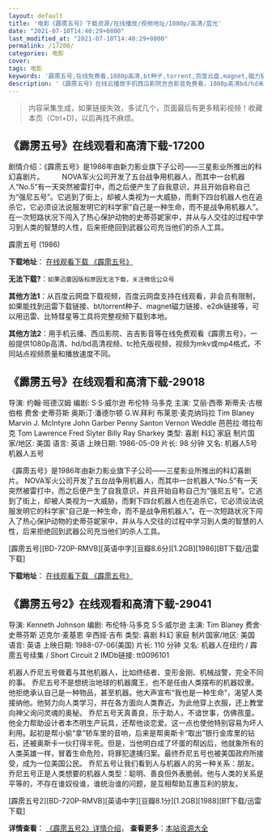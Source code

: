 ```yaml
---
layout: default
title: '电影《霹雳五号》下载资源/在线播放/视频地址/1080p/高清/蓝光'
date: "2021-07-10T14:40:29+0800"
last_modified_at: "2021-07-10T14:40:29+0800"
permalink: /17200/
categories: 电影
cover:
tags: 电影
keywords: '霹雳五号,在线免费看,1080p高清,bt种子,torrent,百度云盘,magnet,磁力链,迅雷下载资源'
description: '《霹雳五号》在线云播放手机西瓜影院吉吉影音免费看，1080p高清bd/hd未删减完整版和tc抢先枪版，mkv/mp4格式，附带bt/torrent种子、magnet/磁力链、百度云盘、网盘资源迅雷下载链接'
---
```


>内容采集生成，如果链接失效，多试几个，页面最后有更多精彩视频！收藏本页（Ctrl+D)，以后再找不麻烦。


## 《霹雳五号》在线观看和高清下载-17200

剧情介绍：《霹雳五号》是1986年由新力影业旗下子公司——三星影业所推出的科幻喜剧片。  　　NOVA军火公司开发了五台战争用机器人，而其中一台机器人“No.5”有一天突然被雷打中，而之后便产生了自我意识，并且开始自称自己为“强尼五号”。它逃到了街上，却被人类视为一大威胁，而剩下四台机器人也在追杀它，它必须设法说服发明它的科学家“自己是一种生命，而不是战争用机器人”。在一次短路状况下闯入了热心保护动物的史蒂芬妮家中，并从与人交往的过程中学习到人类的智慧的人性，后来拒绝回到武器公司充当他们的杀人工具。


霹雳五号 (1986)

**下载地址**： [在线观看下载 《霹雳五号》](https://www.btbtdy.me/btdy/dy3698.html) 


**无法下载?**：`如果迅雷因版权原因无法下载，关注微信公众号 `

**其他方法1**：从百度云网盘下载视频，百度云网盘支持在线观看，非会员有限制，如果能找到迅雷下载链接、bt/torrent种子、magnet磁力链接、e2dk链接等，可以用迅雷、比特彗星等工具将完整视频下载到本地。

**其他方法2**：用手机云播、西瓜影院、吉吉影音等在线免费观看《霹雳五号》，一般提供1080p高清、hd/bd高清视频、tc抢先版视频，视频为mkv或mp4格式，不同站点视频质量和播放速度不同。


## 《霹雳五号》在线观看和高清下载-29018

导演: 约翰·班德汉姆 编剧: S·S·威尔逊 布伦特·马多克 主演: 艾丽·西蒂 斯蒂夫·古根伯格 费舍·史蒂芬斯 奥斯汀·潘德尔顿 G.W.拜利 布莱恩·麦克纳玛拉 Tim Blaney Marvin J. McIntyre John Garber Penny Santon Vernon Weddle 芭芭拉·塔拉布克 Tom Lawrence Fred Slyter Billy Ray Sharkey 类型: 喜剧 科幻 家庭 制片国家/地区: 美国 语言: 英语 上映日期: 1986-05-09 片长: 98 分钟 又名: 机器人5号 机器人五号

《霹雳五号》是1986年由新力影业旗下子公司——三星影业所推出的科幻喜剧片。 NOVA军火公司开发了五台战争用机器人，而其中一台机器人“No.5”有一天突然被雷打中，而之后便产生了自我意识，并且开始自称自己为“强尼五号”。它逃到了街上，却被人类视为一大威胁，而剩下四台机器人也在追杀它，它必须设法说服发明它的科学家“自己是一种生命，而不是战争用机器人”。在一次短路状况下闯入了热心保护动物的史蒂芬妮家中，并从与人交往的过程中学习到人类的智慧的人性，后来拒绝回到武器公司充当他们的杀人工具。


[霹雳五号][BD-720P-RMVB][英语中字][豆瓣8.6分][1.2GB][1986][BT下载/迅雷下载]

**下载地址**： [在线观看下载 《霹雳五号》](https://www.btdx8.com/torrent/short_circuit_1986.html) 


## 《霹雳五号2》在线观看和高清下载-29041

导演: Kenneth Johnson 编剧: 布伦特·马多克 S·S·威尔逊 主演: Tim Blaney 费舍·史蒂芬斯 迈克尔·麦基恩 辛西娅·吉布 类型: 喜剧 科幻 家庭 制片国家/地区: 美国 语言: 英语 上映日期: 1988-07-06(美国) 片长: 110 分钟 又名: 机器人在纽约 / 霹雳五号续集 / Short Circuit 2 IMDb链接: tt0096101

机器人乔尼五号做着与其他机器人，比如终结者、变形金刚、机械战警，完全不同的事。 乔尼五号不是想统治地球的机器魔王，也不是任由人类摆布的机器奴隶。他拒绝承认自己是一种物品，甚至机器。他大声宣布“我也是一种生命”，渴望人类接纳他。他努力向人类学习，并在各方面向人类靠近。为此他穿上衣服，还上教堂向神父询问灵魂的奥秘。 乔尼五号天真善良，乐于助人，不谙世事，仿佛孩童。他全力帮助设计者本杰明生产玩具，还帮他谈恋爱。这一点也使他特别容易为坏人利用。起初是帮小偷“拿”轿车里的音响，后来是帮奥斯卡“取出”银行金库里的钻石，还被奥斯卡一伙打得半死。但是，当他明白成了坏蛋的帮凶后，他就象所有的人类英雄一样，冒着生命危险，将罪犯逮捕归案。最终乔尼五号也被美国政府所接受，成为一位美国公民。 乔尼五号让我们看到人与机器人的另一种关系：朋友。 乔尼五号正是人类想要的机器人类型：聪明、善良但外表脆弱。他与人类的关系是平等的，不存在谁奴役谁，谁统治谁的问题，是互相帮助互惠互利的朋友。


[霹雳五号2][BD-720P-RMVB][英语中字][豆瓣8.1分][1.2GB][1988][BT下载/迅雷下载]

**详情查看**： [《霹雳五号2》详情介绍](/movie/29041/)， **查看更多**：[本站资源大全](/movie/t/all/)

